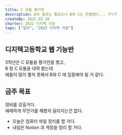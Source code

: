 ```yaml
---
title: C 모듈 평가전
description: A의 결과는 좋았으나 B와 C는 전멸했다... 〒▽〒
createBy: 2022.03.28
charter: 2022 디지텍 지방
tags: ["일지", "2022 디지텍 지방"]
---
```


## 디지텍고등학교 웹 기능반

3학년은 C 모듈을 평가전을 했고,  
B 랑 C 모듈을 대략 봤는데  
얘들이 많이 풀지 못해서 B와 C 에 집중해야 될 거 같다.

## 금주 목표

정비를 갖출거다.  
얘매하게 무언가를 해봤자 달라지는건 없다.

-   오늘은 컴퓨터 파일 정리를 할 거다.
-   내일은 Notion 과 계정을 정리 할 거다.

